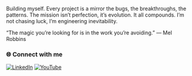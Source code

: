 Building myself.
Every project is a mirror the bugs, the breakthroughs, the patterns.
The mission isn’t perfection, it’s evolution.
It all compounds. I’m not chasing luck, I’m engineering inevitability.

“The magic you’re looking for is in the work you’re avoiding.” — Mel Robbins

### 🌐 Connect with me
[![LinkedIn](https://img.shields.io/badge/LinkedIn-0077B5?style=for-the-badge&logo=linkedin&logoColor=white)](https://www.linkedin.com/in/rodrigo-l-278457176?utm_source=share&utm_campaign=share_via&utm_content=profile&utm_medium=ios_app)
[![YouTube](https://img.shields.io/badge/YouTube-FF0000?style=for-the-badge&logo=youtube&logoColor=white)](https://youtube.com/@rodrigomlt?si=ziUVlKilmXya8GcQ)

